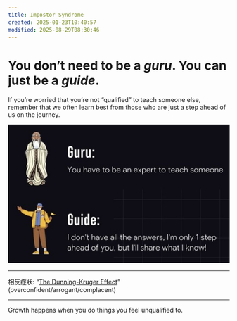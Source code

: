 ```yaml
---
title: Impostor Syndrome
created: 2025-01-23T10:40:57
modified: 2025-08-29T08:30:46
---
```


# You don’t need to be a _guru_. You can just be a _guide_.

If you’re worried that you’re not “qualified” to teach someone else, remember that we often learn best from those who are just a step ahead of us on the journey.

![](../_attachments/690fe33453a4432af77ae3772e7b0f6e.jpeg)

---

相反症狀: “[The Dunning-Kruger Effect](The%20Dunning-Kruger%20Effect.md)” (overconfident/arrogant/complacent)

---

Growth happens when you do things you feel unqualified to.
